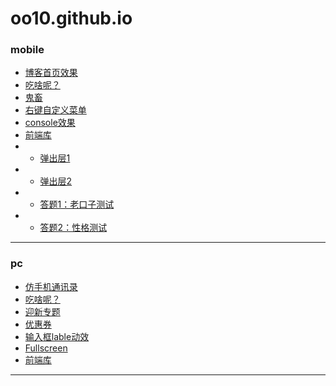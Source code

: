 ﻿# oo10.github.io

### mobile

- [博客首页效果](https://oo10.github.io/index)
- [吃啥呢？](https://oo10.github.io/ngApp)
- [鬼畜](https://oo10.github.io/鬼畜)
- [右键自定义菜单](https://oo10.github.io/右键自定义菜单)
- [console效果](https://oo10.github.io/console)
- [前端库](https://oo10.github.io/frontAPI)
- - [弹出层1](https://oo10.github.io/popup1)
- - [弹出层2](https://oo10.github.io/popup2)
- - [答题1：老口子测试](https://oo10.github.io/老口子)
- - [答题2：性格测试](https://oo10.github.io/性格测试)


***
### pc

- [仿手机通讯录](https://oo10.github.io/aiche99)
- [吃啥呢？](https://oo10.github.io/ngApp)
- [迎新专题](https://oo10.github.io/nhpop_new)
- [优惠券](https://oo10.github.io/coupon)
- [输入框lable动效](https://oo10.github.io/input)
- [Fullscreen](https://oo10.github.io/Fullscreen/Fullscreen/demo.html)
- [前端库](https://oo10.github.io/frontAPI)

***
